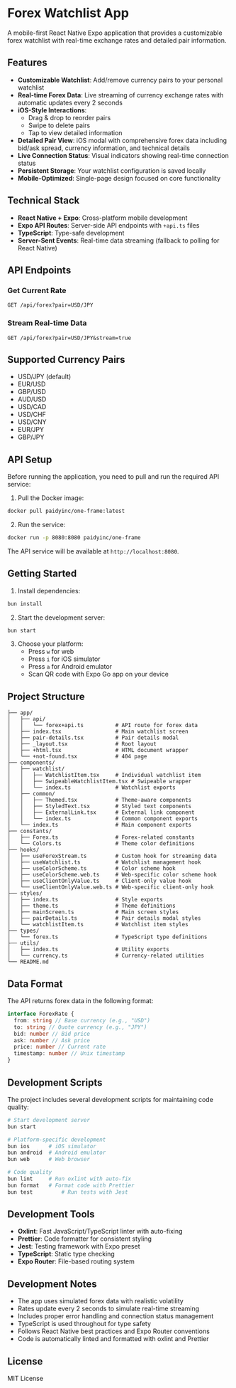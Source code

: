 # Forex Watchlist App

A mobile-first React Native Expo application that provides a customizable forex
watchlist with real-time exchange rates and detailed pair information.

## Features

- **Customizable Watchlist**: Add/remove currency pairs to your personal
  watchlist
- **Real-time Forex Data**: Live streaming of currency exchange rates with
  automatic updates every 2 seconds
- **iOS-Style Interactions**:
  - Drag & drop to reorder pairs
  - Swipe to delete pairs
  - Tap to view detailed information
- **Detailed Pair View**: iOS modal with comprehensive forex data including
  bid/ask spread, currency information, and technical details
- **Live Connection Status**: Visual indicators showing real-time connection
  status
- **Persistent Storage**: Your watchlist configuration is saved locally
- **Mobile-Optimized**: Single-page design focused on core functionality

## Technical Stack

- **React Native + Expo**: Cross-platform mobile development
- **Expo API Routes**: Server-side API endpoints with `+api.ts` files
- **TypeScript**: Type-safe development
- **Server-Sent Events**: Real-time data streaming (fallback to polling for
  React Native)

## API Endpoints

### Get Current Rate

```
GET /api/forex?pair=USD/JPY
```

### Stream Real-time Data

```
GET /api/forex?pair=USD/JPY&stream=true
```

## Supported Currency Pairs

- USD/JPY (default)
- EUR/USD
- GBP/USD
- AUD/USD
- USD/CAD
- USD/CHF
- USD/CNY
- EUR/JPY
- GBP/JPY

## API Setup

Before running the application, you need to pull and run the required API service:

1. Pull the Docker image:

```bash
docker pull paidyinc/one-frame:latest
```

2. Run the service:

```bash
docker run -p 8080:8080 paidyinc/one-frame
```

The API service will be available at `http://localhost:8080`.

## Getting Started

1. Install dependencies:

```bash
bun install
```

2. Start the development server:

```bash
bun start
```

3. Choose your platform:
   - Press `w` for web
   - Press `i` for iOS simulator
   - Press `a` for Android emulator
   - Scan QR code with Expo Go app on your device

## Project Structure

```
├── app/
│   ├── api/
│   │   └── forex+api.ts          # API route for forex data
│   ├── index.tsx                 # Main watchlist screen
│   ├── pair-details.tsx          # Pair details modal
│   ├── _layout.tsx               # Root layout
│   ├── +html.tsx                 # HTML document wrapper
│   └── +not-found.tsx            # 404 page
├── components/
│   ├── watchlist/
│   │   ├── WatchlistItem.tsx     # Individual watchlist item
│   │   ├── SwipeableWatchlistItem.tsx # Swipeable wrapper
│   │   └── index.ts              # Watchlist exports
│   ├── common/
│   │   ├── Themed.tsx            # Theme-aware components
│   │   ├── StyledText.tsx        # Styled text components
│   │   ├── ExternalLink.tsx      # External link component
│   │   └── index.ts              # Common component exports
│   └── index.ts                  # Main component exports
├── constants/
│   ├── Forex.ts                  # Forex-related constants
│   └── Colors.ts                 # Theme color definitions
├── hooks/
│   ├── useForexStream.ts         # Custom hook for streaming data
│   ├── useWatchlist.ts           # Watchlist management hook
│   ├── useColorScheme.ts         # Color scheme hook
│   ├── useColorScheme.web.ts     # Web-specific color scheme hook
│   ├── useClientOnlyValue.ts     # Client-only value hook
│   └── useClientOnlyValue.web.ts # Web-specific client-only hook
├── styles/
│   ├── index.ts                  # Style exports
│   ├── theme.ts                  # Theme definitions
│   ├── mainScreen.ts             # Main screen styles
│   ├── pairDetails.ts            # Pair details modal styles
│   └── watchlistItem.ts          # Watchlist item styles
├── types/
│   └── forex.ts                  # TypeScript type definitions
├── utils/
│   ├── index.ts                  # Utility exports
│   └── currency.ts               # Currency-related utilities
└── README.md
```

## Data Format

The API returns forex data in the following format:

```typescript
interface ForexRate {
  from: string // Base currency (e.g., "USD")
  to: string // Quote currency (e.g., "JPY")
  bid: number // Bid price
  ask: number // Ask price
  price: number // Current rate
  timestamp: number // Unix timestamp
}
```

## Development Scripts

The project includes several development scripts for maintaining code quality:

```bash
# Start development server
bun start

# Platform-specific development
bun ios      # iOS simulator
bun android  # Android emulator
bun web      # Web browser

# Code quality
bun lint     # Run oxlint with auto-fix
bun format   # Format code with Prettier
bun test         # Run tests with Jest
```

## Development Tools

- **Oxlint**: Fast JavaScript/TypeScript linter with auto-fixing
- **Prettier**: Code formatter for consistent styling
- **Jest**: Testing framework with Expo preset
- **TypeScript**: Static type checking
- **Expo Router**: File-based routing system

## Development Notes

- The app uses simulated forex data with realistic volatility
- Rates update every 2 seconds to simulate real-time streaming
- Includes proper error handling and connection status management
- TypeScript is used throughout for type safety
- Follows React Native best practices and Expo Router conventions
- Code is automatically linted and formatted with oxlint and Prettier

## License

MIT License
